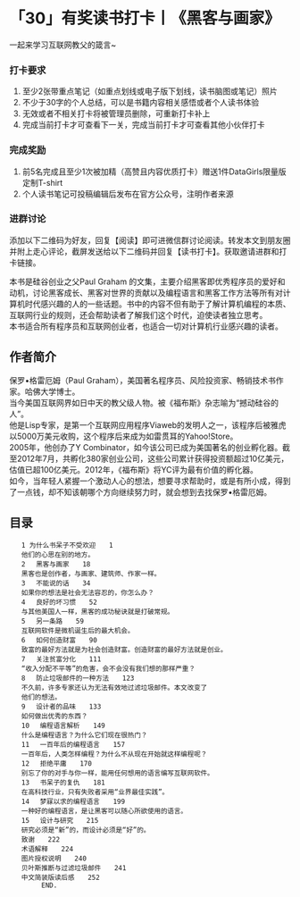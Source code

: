 # 「30」有奖读书打卡丨《黑客与画家》
一起来学习互联网教父的箴言~

### 打卡要求
1. 至少2张带重点笔记（如重点划线或电子版下划线，读书脑图或笔记）照片
2. 不少于30字的个人总结，可以是书籍内容相关感悟或者个人读书体验
3. 无效或者不相关打卡将被管理员删除，可重新打卡补上
4. 完成当前打卡才可查看下一关，完成当前打卡才可查看其他小伙伴打卡

### 完成奖励
1. 前5名完成且至少1次被加精（高赞且内容优质打卡）赠送1件DataGirls限量版定制T-shirt
2. 个人读书笔记可投稿编辑后发布在官方公众号，注明作者来源

### 进群讨论
添加以下二维码为好友，回复【阅读】即可进微信群讨论阅读。转发本文到朋友圈并附上走心评论，截屏发送给以下二维码并回复【读书打卡】。获取邀请进群和打卡链接。



本书是硅谷创业之父Paul Graham 的文集，主要介绍黑客即优秀程序员的爱好和动机，讨论黑客成长、黑客对世界的贡献以及编程语言和黑客工作方法等所有对计算机时代感兴趣的人的一些话题。书中的内容不但有助于了解计算机编程的本质、互联网行业的规则，还会帮助读者了解我们这个时代，迫使读者独立思考。   
本书适合所有程序员和互联网创业者，也适合一切对计算机行业感兴趣的读者。

## 作者简介
保罗•格雷厄姆（Paul Graham），美国著名程序员、风险投资家、畅销技术书作家。哈佛大学博士。   
当今美国互联网界如日中天的教父级人物。被《福布斯》杂志喻为“撼动硅谷的人”。   
他是Lisp专家，是第一个互联网应用程序Viaweb的发明人之一，该程序后被雅虎以5000万美元收购，这个程序后来成为如雷贯耳的Yahoo!Store。   
2005年，他创办了Y Combinator，如今该公司已成为美国著名的创业孵化器。截至2012年7月，共孵化380家创业公司，这些公司累计获得投资额超过10亿美元，估值已超100亿美元。2012年，《福布斯》将YC评为最有价值的孵化器。   
如今，当年轻人紧握一个激动人心的想法，想要寻求帮助时，或是有所小成，得到了一点钱，却不知该朝哪个方向继续努力时，就会想到去找保罗•格雷厄姆。   

## 目录
       1 为什么书呆子不受欢迎　　1
       他们的心思在别的地方。
       2 　黑客与画家　　18
       黑客也是创作者，与画家、建筑师、作家一样。
       3 　不能说的话　　34
       如果你的想法是社会无法容忍的，你怎么办？
       4 　良好的坏习惯　　52
       与其他美国人一样，黑客的成功秘诀就是打破常规。
       5 　另一条路　　59
       互联网软件是微机诞生后的最大机会。
       6 　如何创造财富　　90
       致富的最好方法就是为社会创造财富。创造财富的最好方法就是创业。
       7 　关注贫富分化　　111
       “收入分配不平等”的危害，会不会没有我们想的那样严重？
       8 　防止垃圾邮件的一种方法　　123
       不久前，许多专家还认为无法有效地过滤垃圾邮件。本文改变了
       他们的想法。
       9 　设计者的品味　　133
       如何做出优秀的东西？
       10 　编程语言解析　　149
       什么是编程语言？为什么它们现在很热门？
       11 　一百年后的编程语言　　157
       一百年后，人类怎样编程？为什么不从现在开始就这样编程呢？
       12 　拒绝平庸　　170
       别忘了你的对手与你一样，能用任何想用的语言编写互联网软件。
       13 　书呆子的复仇　　181
       在高科技行业，只有失败者采用“业界最佳实践”。
       14 　梦寐以求的编程语言　　199
       一种好的编程语言，是让黑客可以随心所欲使用的语言。
       15 　设计与研究　　215
       研究必须是“新”的，而设计必须是“好”的。
       致谢　　222
       术语解释　　224
       图片授权说明　　240
       贝叶斯推断与过滤垃圾邮件　　241
       中文简装版读后感　　252
            END.
